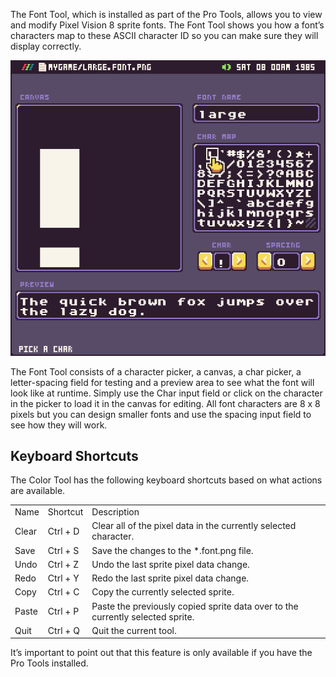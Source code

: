 The Font Tool, which is installed as part of the Pro Tools, allows you to view and modify Pixel Vision 8 sprite fonts. The Font Tool shows you how a font’s characters map to these ASCII character ID so you can make sure they will display correctly.

![image alt text](images/FontTool_image_0.png)

The Font Tool consists of a character picker, a canvas, a char picker, a letter-spacing field for testing and a preview area to see what the font will look like at runtime. Simply use the Char input field or click on the character in the picker to load it in the canvas for editing. All font characters are 8 x 8 pixels but you can design smaller fonts and use the spacing input field to see how they will work.

## Keyboard Shortcuts

The Color Tool has the following keyboard shortcuts based on what actions are available.

<table>
  <tr>
    <td>Name</td>
    <td>Shortcut</td>
    <td>Description</td>
  </tr>
  <tr>
    <td>Clear</td>
    <td>Ctrl + D</td>
    <td>Clear all of the pixel data in the currently selected character.</td>
  </tr>
  <tr>
    <td>Save</td>
    <td>Ctrl + S</td>
    <td>Save the changes to the *.font.png file.</td>
  </tr>
  <tr>
    <td>Undo</td>
    <td>Ctrl + Z</td>
    <td>Undo the last sprite pixel data change.</td>
  </tr>
  <tr>
    <td>Redo</td>
    <td>Ctrl + Y</td>
    <td>Redo the last sprite pixel data change.</td>
  </tr>
  <tr>
    <td>Copy</td>
    <td>Ctrl + C</td>
    <td>Copy the currently selected sprite.</td>
  </tr>
  <tr>
    <td>Paste</td>
    <td>Ctrl + P</td>
    <td>Paste the previously copied sprite data over to the currently selected sprite.</td>
  </tr>
  <tr>
    <td>Quit</td>
    <td>Ctrl + Q</td>
    <td>Quit the current tool.</td>
  </tr>
</table>


It’s important to point out that this feature is only available if you have the Pro Tools installed.


